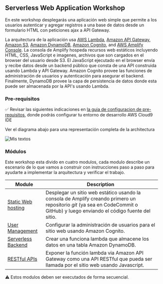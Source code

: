 ## Serverless Web Application Workshop

En este workshop desplegarás una aplicación web simple que permite a los usuarios autenticar y agregar registros a una base de datos desde un formulario HTML con peticiones ajax a API Gateway.

La arquitectura de la aplicación usa [AWS Lambda][lambda], [Amazon API Gateway][api-gw], [Amazon S3][s3], [Amazon DynamoDB][dynamodb], [Amazon Cognito][cognito], and [AWS Amplify Console][amplify-console]. La consola de Amplify hospeda recursos web estáticos incluyendo HTML, CSS, JavaScript e imagenes, archivos que son cargados en el browser del usuario desde S3. El JavaScript ejecutado en el browser envía y recibe datos desde un backend público que consta de una API construida usando Lambda y API Gateway. Amazon Cognito provee las funciones de administración de usuarios y autenticación para asegurar el backend. Finalmente, DynamoDB provee la capa de persistencia de datos donde esta puede ser almacenada por la API's usando Lambda.

### Pre-requisitos

:white_check_mark: Revisar las siguientes indicaciones en [la guia de configuracion de pre-requisitos][setup],
donde podrás configurar tu entorno de desarrollo AWS Cloud9 IDE

Ver el diagrama abajo para una representación completa de la architectura

![Mis textos](images/wildrydes-complete-architecture.png)

### Módulos

Este workshop esta divido en cuatro modulos, cada modulo describe un escenario de
lo que vamos a construir con instrucciones paso a paso para ayudarte a implementar
la arquitectura y verificar el trabajo.


| Module | Description |
| ---------------- | -------------------------------------------------------- |
| [Static Web hosting][static-web-hosting] | Desplegar un sitio web estático usando la consola de Amplify creando primero un repositorio *git* (ya sea en CodeCommit o GitHub) y luego enviando el código fuente del sitio. |
| [User Management][user-management] | Configurar la administración de usuarios para el sitio web usando Amazon Cognito. |
| [Serverless Backend][serverless-backend] | Crear una funciona lambda que almacene los datos en una tabla Amazon DynamoDB. |
| [RESTful APIs][restful-apis] | Exponer la función lambda via Amazon API Gateway como una API RESTful que pueda ser llamada por el sitio web usando Javascript. |

:warning: Estos modulos deben ser executados de forma secuencial.


[wildrydes]: http://wildrydes.com/
[unicorns]: http://www.wildrydes.com/unicorns.html
[amplify-console]: https://aws.amazon.com/amplify/console/
[cognito]: https://aws.amazon.com/cognito/
[lambda]: https://aws.amazon.com/lambda/
[api-gw]: https://aws.amazon.com/api-gateway/
[s3]: https://aws.amazon.com/s3/
[dynamodb]: https://aws.amazon.com/dynamodb/
[setup]: 0_Setup/
[static-web-hosting]: 1_StaticWebHosting/
[user-management]: 2_UserManagement/
[serverless-backend]: 3_ServerlessBackend/
[restful-apis]: 4_RESTfulAPIs/
[cleanup]: 9_CleanUp/
